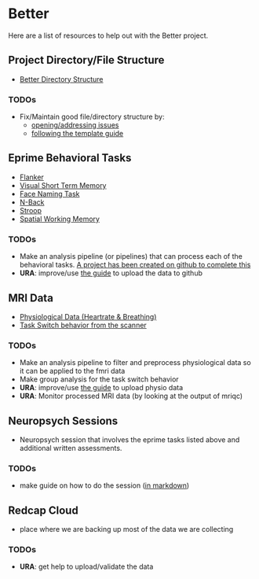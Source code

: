 # Better
Here are a list of resources to help out with the Better project.

## Project Directory/File Structure
- [Better Directory Structure](https://github.com/HBClab/BetterDirectoryStructure)

### TODOs
- Fix/Maintain good file/directory structure by:
    - [opening/addressing issues](https://github.com/HBClab/BetterDirectoryStructure/issues)
    - [following the template guide](https://github.com/HBClab/ProjectTemplateStructure)


## Eprime Behavioral Tasks
- [Flanker](https://github.com/HBClab/BetterFlanker)
- [Visual Short Term Memory](https://github.com/HBClab/BetterVSTM)
- [Face Naming Task](https://github.com/HBClab/BetterFaceNameTask)
- [N-Back](https://github.com/HBClab/BetterNBack)
- [Stroop](https://github.com/HBClab/BetterStroop)
- [Spatial Working Memory](https://github.com/HBClab/BetterSPWM)

### TODOs
- Make an analysis pipeline (or pipelines) that can process each of the behavioral tasks. 
[A project has been created on github to complete this](https://github.com/orgs/HBClab/projects/5)
- **URA**: improve/use [the guide](https://github.com/HBClab/addGitData) to upload the data to github


## MRI Data
- [Physiological Data (Heartrate & Breathing)](https://github.com/HBClab/BetterPhysio)
- [Task Switch behavior from the scanner](https://github.com/HBClab/BetterTaskSwitch)

### TODOs
- Make an analysis pipeline to filter and preprocess physiological data so it can be applied to the fmri data
- Make group analysis for the task switch behavior
- **URA**: improve/use [the guide](https://github.com/HBClab/addPhysioData) to upload physio data
- **URA**: Monitor processed MRI data (by looking at the output of mriqc)

## Neuropsych Sessions
- Neuropsych session that involves the eprime tasks listed above and additional written assessments.

### TODOs
- make guide on how to do the session ([in markdown](https://github.com/adam-p/markdown-here/wiki/Markdown-Cheatsheet))


## Redcap Cloud
- place where we are backing up most of the data we are collecting

### TODOs
- **URA**: get help to upload/validate the data
